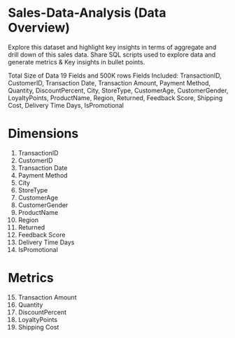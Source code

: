 # Sales-Data-Analysis (Data Overview)
Explore this dataset and highlight key insights in terms of aggregate and drill down of this sales data. 
Share SQL scripts used to explore data and generate metrics & Key insights in bullet points.

Total Size of Data 19 Fields and 500K rows
Fields Included:
TransactionID, CustomerID, Transaction Date,	Transaction Amount,	Payment Method,	Quantity,	DiscountPercent,	City,	StoreType,	CustomerAge,	CustomerGender,	LoyaltyPoints,	ProductName,	Region,	Returned,	Feedback Score,	Shipping Cost,	Delivery Time Days,	IsPromotional

# Dimensions
1. TransactionID
2. CustomerID
3. Transaction Date
4. Payment Method
5. City
6. StoreType
7. CustomerAge
8. CustomerGender
9. ProductName
10. Region
11. Returned
12. Feedback Score
13. Delivery Time Days
14. IsPromotional

# Metrics
15. Transaction Amount
16. Quantity
17. DiscountPercent
18. LoyaltyPoints
19. Shipping Cost

